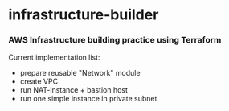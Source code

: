 # infrastructure-builder
### AWS Infrastructure building practice using Terraform

Current implementation list:
- prepare reusable "Network" module 
- create VPC
- run NAT-instance + bastion host
- run one simple instance in private subnet